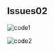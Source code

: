 ## Issues02

![code1](https://github.com/tckeat210/261474-stia1123-Interface/issues/1#issuecomment-626278991)

![code2](https://github.com/tckeat210/261474-stia1123-Interface/issues/1#issuecomment-626279006)
